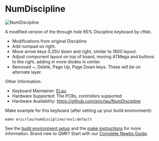 # NumDiscipline

![NumDiscipline](https://github.com/ericrlau/NumDiscipline/blob/master/images/NumDiscipline-pcb-front.png?raw=true!)

A modified version of the through hole 65% Discipline keyboard by cftkb. 

* Modifications from original Discipline
* Add numpad on right.
* Move arrow keys 0.25U down and right, similar to 1800 layout.
* Adjust component layout on top of board, moving ATMega and buttons to the right, adding in more diodes in center.
* Removed ~, Delete, Page Up, Page Down keys. These will be on alternate layer.

Other Information: 

* Keyboard Maintainer: [ELau](https://github.com/ericrlau)
* Hardware Supported: The PCBs, controllers supported
* Hardware Availability: https://github.com/ericrlau/NumDiscipline

Make example for this keyboard (after setting up your build environment):

    make ericrlau/numdiscipline/rev1:default

See the [build environment setup](https://docs.qmk.fm/#/getting_started_build_tools) and the [make instructions](https://docs.qmk.fm/#/getting_started_make_guide) for more information. Brand new to QMK? Start with our [Complete Newbs Guide](https://docs.qmk.fm/#/newbs).
